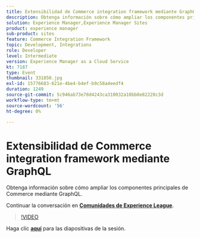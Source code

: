 ```yaml
---
title: Extensibilidad de Commerce integration framework mediante GraphQL
description: Obtenga información sobre cómo ampliar los componentes principales de Commerce mediante GraphQL. Esta sesión se entregó como parte del evento de contenido de Adobe Developers Live.
solution: Experience Manager,Experience Manager Sites
product: experience manager
sub-product: sites
feature: Commerce Integration Framework
topic: Development, Integrations
role: Developer
level: Intermediate
version: Experience Manager as a Cloud Service
kt: 7187
type: Event
thumbnail: 331850.jpg
exl-id: 15776683-621e-4be4-b4ef-b9c58a4eedf4
duration: 1249
source-git-commit: 5c946ab73e78d4243ca310032a10bb8e82228c3d
workflow-type: tm+mt
source-wordcount: '56'
ht-degree: 0%

---
```


# Extensibilidad de Commerce integration framework mediante GraphQL

Obtenga información sobre cómo ampliar los componentes principales de Commerce mediante GraphQL.

Continuar la conversación en **[Comunidades de Experience League](https://adobe.ly/36Yd3v6)**.

>[!VIDEO](https://video.tv.adobe.com/v/331850/?quality=12&learn=on&hidetitle=true)

Haga clic **[aquí](/help/adobe-developers-live/assets/cif-extensibility-graphql.pdf)** para las diapositivas de la sesión.
